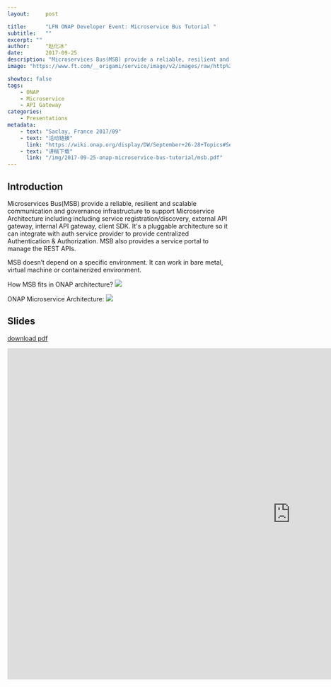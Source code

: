 ```yaml
---
layout:     post

title:      "LFN ONAP Developer Event: Microservice Bus Tutorial "
subtitle:   ""
excerpt: ""
author:     "赵化冰"
date:       2017-09-25
description: "Microservices Bus(MSB) provide a reliable, resilient and scalable communication and governance infrastructure to support Microservice Architecture including including service registration/discovery, external API gateway, internal API gateway, client SDK.It's a pluggable architecture so it can integrate with auth service provider to provide centralized Authentication & Authorization. MSB also provides a service portal to manage the REST APIs."
image: "https://www.ft.com/__origami/service/image/v2/images/raw/http%3A%2F%2Fcom.ft.imagepublish.upp-prod-us.s3.amazonaws.com%2F8a361812-5a1f-11ea-abe5-8e03987b7b20?fit=scale-down&source=next&width=700"

showtoc: false
tags:
    - ONAP
    - Microservice
    - API Gateway
categories:
    - Presentations
metadata:
    - text: "Saclay, France 2017/09"
    - text: "活动链接"
      link: "https://wiki.onap.org/display/DW/September+26-28+Topics#September2628Topics-M2"
    - text: "讲稿下载"
      link: "/img/2017-09-25-onap-microservice-bus-tutorial/msb.pdf"
---
```

## Introduction

Microservices Bus(MSB) provide a reliable, resilient and scalable communication and governance infrastructure to support Microservice Architecture including including service registration/discovery, external API gateway, internal API gateway, client SDK. It's a pluggable architecture so it can integrate with auth service provider to provide centralized Authentication & Authorization. MSB also provides a service portal to manage the REST APIs.

MSB doesn’t depend on a specific environment. It can work in bare metal, virtual machine or containerized environment.

How MSB fits in ONAP architecture?
![](/img/2017-09-25-onap-microservice-bus-tutorial/onap.png)

ONAP Microservice Architecture:
![](/img/2017-09-25-onap-microservice-bus-tutorial/msb.png)

## Slides

[download pdf](/img/2017-09-25-onap-microservice-bus-tutorial/msb.pdf)
<iframe src="https://docs.google.com/presentation/d/e/2PACX-1vQCC1f7MYJDSLA7wqtnuzf6ilPIxZr2hb2kwNqapvdBRzldTOuB_o9FK90Y782qjD18wBLkp9HK_-0P/embed?start=false&loop=false&delayms=3000" frameborder="0" width="1280" height="749" allowfullscreen="true" mozallowfullscreen="true" webkitallowfullscreen="true"></iframe>
